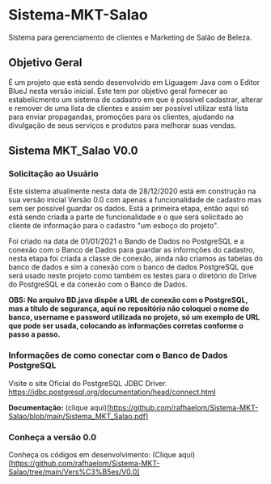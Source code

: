 # Sistema-MKT-Salao
Sistema para gerenciamento de clientes e Marketing de Salão de Beleza.

## Objetivo Geral
É um projeto que está sendo desenvolvido em Liguagem Java com o Editor BlueJ nesta versão inicial. 
Este tem por objetivo geral fornecer ao estabelicmento um sistema de cadastro em que é possível cadastrar, alterar e 
remover de uma lista de clientes e assim ser possível utilizar está lista para enviar propagandas, promoções para os 
clientes, ajudando na divulgação de seus serviços e produtos para melhorar suas vendas.

## Sistema MKT_Salao V0.0
### Solicitação ao Usuário
Este sistema atualmente nesta data de 28/12/2020 está em construção na sua versão inicial Versão 0.0 com apenas a 
funcionalidade de cadastro mas sem ser possível guardar os dados. Está a primeira etapa, então aqui só está sendo 
criada a parte de funcionalidade e o que será solicitado ao cliente de informação para o cadastro "um esboço do projeto".

Foi criado na data de 01/01/2021 o Bando de Dados no PostgreSQL e a conexão com o Banco de Dados para guardar as informções do cadastro, nesta etapa foi criada a classe de conexão, ainda não criamos as tabelas do banco de dados e sim a conexão com o banco de dados PostgreSQL que será usado neste projeto como também os testes para o diretório do Drive do PostgreSQL e da conexão com o Banco de Dados.

**OBS: No arquivo BD.java dispõe a URL de conexão com o PostgreSQL, mas a título de segurança, aqui no repositório não coloquei o nome do banco, username e password utilizada no projeto, só um exemplo de URL que pode ser usada, colocando as informações corretas conforme o passo a passo.**

### Informações de como conectar com o Banco de Dados PostgreSQL
Visite o site Oficial do PostgreSQL JDBC Driver.
https://jdbc.postgresql.org/documentation/head/connect.html

**Documentação:** 
(clique aqui)[https://github.com/rafhaelom/Sistema-MKT-Salao/blob/main/Sistema_MKT_Salao.pdf]

### Conheça a versão 0.0
Conheça os códigos em desenvolvimento: 
(Clique aqui)[https://github.com/rafhaelom/Sistema-MKT-Salao/tree/main/Vers%C3%B5es/V0.0]
